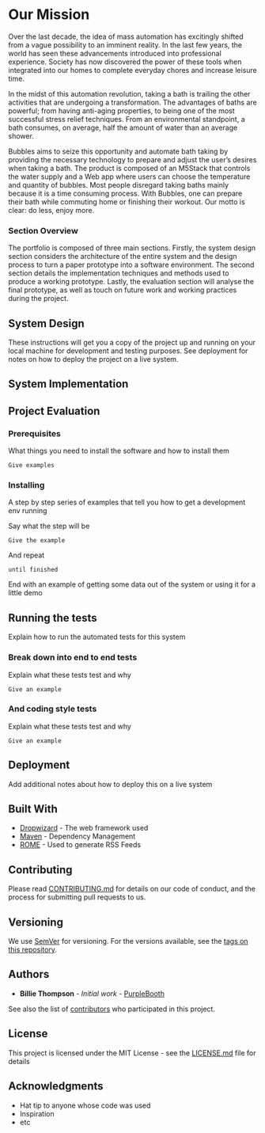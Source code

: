 # Our Mission
Over the last decade, the idea of mass automation has excitingly shifted from a vague possibility to an imminent reality. In the last few years, the world has seen these advancements introduced into professional experience. Society has now discovered the power of these tools when integrated into our homes to complete everyday chores and increase leisure time. 

In the midst of this automation revolution, taking a bath is trailing the other activities that are undergoing a transformation. The advantages of baths are powerful; from having anti-aging properties, to being one of the most successful stress relief techniques. From an environmental standpoint, a bath consumes, on average, half the amount of water than an average shower. 

Bubbles aims to seize this opportunity and automate bath taking by providing the necessary technology to prepare and adjust the user’s desires when taking a bath. The product is composed of an M5Stack that controls the water supply and a Web app where users can choose the temperature and quantity of bubbles. Most people disregard taking baths mainly because it is a time consuming process. With Bubbles, one can prepare their bath while commuting home or finishing their workout. Our motto is clear: do less, enjoy more. 

### Section Overview
The portfolio is composed of three main sections. Firstly, the system design section considers the architecture of the entire system and the design process to turn a paper prototype into a software environment. The second section details the implementation techniques and methods used to produce a working prototype. Lastly, the evaluation section will analyse the final prototype, as well as touch on future work and working practices during the project. 

## System Design 

These instructions will get you a copy of the project up and running on your local machine for development and testing purposes. See deployment for notes on how to deploy the project on a live system.

## System Implementation

## Project Evaluation  

### Prerequisites

What things you need to install the software and how to install them

```
Give examples
```

### Installing

A step by step series of examples that tell you how to get a development env running

Say what the step will be

```
Give the example
```

And repeat

```
until finished
```

End with an example of getting some data out of the system or using it for a little demo

## Running the tests

Explain how to run the automated tests for this system

### Break down into end to end tests

Explain what these tests test and why

```
Give an example
```

### And coding style tests

Explain what these tests test and why

```
Give an example
```

## Deployment

Add additional notes about how to deploy this on a live system

## Built With

* [Dropwizard](http://www.dropwizard.io/1.0.2/docs/) - The web framework used
* [Maven](https://maven.apache.org/) - Dependency Management
* [ROME](https://rometools.github.io/rome/) - Used to generate RSS Feeds

## Contributing

Please read [CONTRIBUTING.md](https://gist.github.com/PurpleBooth/b24679402957c63ec426) for details on our code of conduct, and the process for submitting pull requests to us.

## Versioning

We use [SemVer](http://semver.org/) for versioning. For the versions available, see the [tags on this repository](https://github.com/your/project/tags). 

## Authors

* **Billie Thompson** - *Initial work* - [PurpleBooth](https://github.com/PurpleBooth)

See also the list of [contributors](https://github.com/your/project/contributors) who participated in this project.

## License

This project is licensed under the MIT License - see the [LICENSE.md](LICENSE.md) file for details

## Acknowledgments

* Hat tip to anyone whose code was used
* Inspiration
* etc


